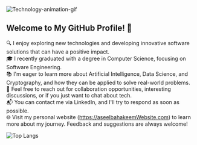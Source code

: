![Technology-animation-gif](https://github.com/aseelbahakeem/aseelbahakeem/blob/main/headergif.gif)
## Welcome to My GitHub Profile! 👋

🔍 I enjoy exploring new technologies and developing innovative software solutions that can have a positive impact.\
🎓 I recently graduated with a degree in Computer Science, focusing on Software Engineering.\
📚 I'm eager to learn more about Artificial Intelligence, Data Science, and Cryptography, and how they can be applied to solve real-world problems.\
🤝 Feel free to reach out for collaboration opportunities, interesting discussions, or if you just want to chat about tech.\
📬 You can contact me via LinkedIn, and I'll try to respond as soon as possible.\
🌐 Visit my personal website (https://aseelbahakeemWebsite.com) to learn more about my journey. Feedback and suggestions are always welcome!

![Top Langs](https://github-readme-stats.vercel.app/api/top-langs/?username=aseelbahakeem&layout=compact)
